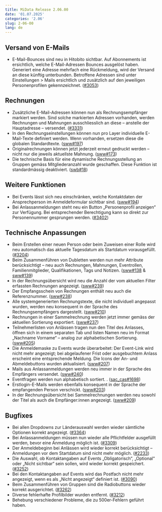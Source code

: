 ```yaml
---
title: MiData Release 2.06.00
date: '01.07.2025'
categories: '2.06'
slug: 2-06-00
lang: de
---
```


## Versand von E-Mails
- E-Mail-Bounces sind neu in Hitobito sichtbar. Auf Abonnements ist ersichtlich, welche E-Mail-Adressen Bounces ausgelöst haben. Generiert eine Adresse mehrfach eine Rückmeldung, wird der Versand an diese künftig unterbunden. Betroffene Adressen sind unter Einstellungen > Mails ersichtlich und zusätzlich auf den jeweiligen Personenprofilen gekennzeichnet. ([#3053](https://github.com/hitobito/hitobito/issues/3053))


## Rechnungen
- Zusätzliche E-Mail-Adressen können nun als Rechnungsempfänger markiert werden. Sind solche markierten Adressen vorhanden, werden Rechnungen und Mahnungen ausschliesslich an diese – anstelle der Hauptadresse – versendet. ([#3331](https://github.com/hitobito/hitobito/issues/3331))
- In den Rechnungseinstellungen können nun pro Layer individuelle E-Mail-Texte definiert werden. Wenn vorhanden, ersetzen diese die globalen Standardtexte. ([sww#197](https://github.com/hitobito/hitobito_sww/issues/197))
- Originalrechnungen können jetzt jederzeit erneut gedruckt werden – nicht nur die jeweils aktuellste Mahnung. ([sww#173](https://github.com/hitobito/hitobito_sww/issues/173))
- Die technische Basis für eine dynamische Rechnungsstellung an Gruppen gemäss Mitgliederanzahl wurde geschaffen. Diese Funktion ist standardmässig deaktiviert. ([swb#18](https://github.com/hitobito/hitobito_swb/issues/18))

## Weitere Funktionen
- Bei Events lässt sich neu einschränken, welche Kontaktdaten der Ansprechperson im Anmeldeformular sichtbar sind. ([sww#194](https://github.com/hitobito/hitobito_sww/issues/194))
- Bei Anlassanmeldungen steht neu ein Button „Personenprofil anzeigen“ zur Verfügung. Bei entsprechender Berechtigung kann so direkt zur Personennummer gesprungen werden. ([#3402](https://github.com/hitobito/hitobito/issues/3402))

## Technische Anpassungen
- Beim Erstellen einer neuen Person oder beim Zuweisen einer Rolle wird neu automatisch das aktuelle Tagesdatum als Startdatum vorausgefüllt. ([#3204](https://github.com/hitobito/hitobito/issues/3204))
- Beim Zusammenführen von Dubletten werden nun mehr Attribute berücksichtigt – neu auch Rechnungen, Mahnungen, Eventrollen, Familienmitglieder, Qualifikationen, Tags und Notizen. ([sww#138](https://github.com/hitobito/hitobito_sww/issues/138) & [sww#139](https://github.com/hitobito/hitobito_sww/issues/139))
- In der Rechnungsübersicht wird neu die Anzahl der vom aktuellen Filter erfassten Rechnungen angezeigt. ([sww#239](https://github.com/hitobito/hitobito_sww/issues/239))
- Der Empfangsschein von Rechnungen enthält neu auch die Referenznummer. ([sww#238](https://github.com/hitobito/hitobito_sww/issues/238))
- Alle systemgenerierten Rechnungstexte, die nicht individuell angepasst wurden, werden neu konsequent in der Sprache des Rechnungsempfängers dargestellt. ([sww#210](https://github.com/hitobito/hitobito_sww/issues/210))
- Rechnungen in einer Sammelrechnung werden jetzt immer gemäss der aktuellen Sortierung exportiert. ([sww#237](https://github.com/hitobito/hitobito_sww/issues/237))
- Teilnehmerlisten von Anlässen tragen nun den Titel des Anlasses, öffnen sich in einem separaten Tab und listen Namen neu im Format „Nachname Vorname“ – analog zur alphabetischen Sortierung. ([sww#205](https://github.com/hitobito/hitobito_sww/issues/205))
- Die Anmeldemaske zu Events wurde überarbeitet: Der Event-Link wird nicht mehr angezeigt; bei abgelaufener Frist oder ausgebuchtem Anlass erscheint eine entsprechende Meldung. Die Icons der An- und Abmeldebuttons wurden aktualisiert. ([sww#207](https://github.com/hitobito/hitobito_sww/issues/207))
- Mails aus Anlassanmeldungen werden neu immer in der Sprache des Empfängers versendet. ([sww#240](https://github.com/hitobito/hitobito_sww/issues/240))
- Eventfragen werden nun alphabetisch sortiert. . ([sac_cas#1698](https://github.com/hitobito/hitobito_sac_cas/issues/1698))
- Erstlogin-E-Mails werden ebenfalls konsequent in der Sprache der empfangenden Person verschickt. ([sww#203](https://github.com/hitobito/hitobito_sww/issues/203))
- In der Rechnungsübersicht bei Sammelrechnungen werden neu sowohl der Titel als auch die Empfänger:innen angezeigt. ([sww#209](https://github.com/hitobito/hitobito_sww/issues/209))

## Bugfixes
- Bei allen Dropdowns zur Länderauswahl werden wieder sämtliche Optionen korrekt angezeigt. ([#3364](https://github.com/hitobito/hitobito/issues/3364))
- Bei Anlassanmeldungen müssen nun wieder alle Pflichtfelder ausgefüllt werden, bevor eine Anmeldung möglich ist. ([#3309](https://github.com/hitobito/hitobito/issues/3309))
- Der Anmeldebeginn bei Anlässen wird wieder korrekt berücksichtigt – Anmeldungen vor dem Startdatum sind nicht mehr möglich. ([#2233](https://github.com/hitobito/hitobito/issues/2233))
- Die Auswahl, ob Kontaktangaben auf Events „Obligatorisch“, „Optional“ oder „Nicht sichtbar“ sein sollen, wird wieder korrekt gespeichert. ([#3252](https://github.com/hitobito/hitobito/issues/3252))
- Bei den Kontaktangaben auf Events wird das Postfach nicht mehr angezeigt, wenn es als „Nicht angezeigt“ definiert ist. ([#3090](https://github.com/hitobito/hitobito/issues/3090))
- Beim Zusammenführen von Gruppen sind die Radiobuttons wieder korrekt ausgerichtet. ([#3262](https://github.com/hitobito/hitobito/issues/3262))
- Diverse fehlerhafte Profilbilder wurden entfernt. ([#3212](https://github.com/hitobito/hitobito/issues/3212))
- Behebung verschiedener Probleme, die zu 500er-Fehlern geführt haben.
